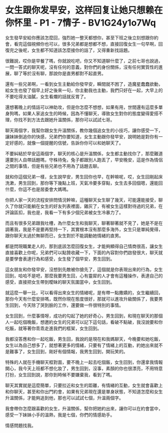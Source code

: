 # 女生跟你发早安，这样回复让她只想赖在你怀里 - P1 - 7情子 - BV1G24y1o7Wq

女生發早安給你應該怎麼回，強烈她一整天都想你，甚至下班之後立刻想跟你約會，看完這個視頻你也可以，很多兄弟都是想都不想，直接回復女生一句早啊，回復完之後呢，女生都不知道該怎麼接你的話了，又得重新找話題。

很難說，哎你是早餐了嗎，你就說吃吧，你又不知道聊什麼了，之前七哥也說過，一問一答式的聊天呢，沒有任何的意義，對你們的身份關係，沒有任何實質性的進展，聊了等於沒有聊，那說你是直男都對不起直男。

還有一些兄弟啊，一看到女生主動給你發早安，瞬間就不困了，造魔星蠢蠢欲動，給女生也發了個早上好之後來一句，你主動我也主動，我們只好在一起，大早上的不要吃得太油膩，女生看爛的話就反胃了。

還想著晚上的情話可以神助攻，但是你怎麼不想想，如果有用，世間還有這麼多單身狗嗎，如果人家追女生的時候，因為不懂聊天，導致女生對你的態度變得愛搭不理，你找不到方法去跟她升溫關係，那你可以試試七哥。

聊天兩個字，我幫你跟女生升溫關係，教你幾個追女生的小技巧，讓你感受一下，讓妹妹倒追你的快感，兄弟們你要知道，女生主動跟你發早安，說明她是對你有一定好感的，就像一個提醒的信號，告訴你你可以和她聊天了。

不要糾結於早安這兩個字，聊天的核心是升溫關係，女生都主動找你了，那麼難道還要別人自帶話題嗎，守株待兔，兔子都跟別人跑丟了，早安晚安，這是作為情侶之間的事情，但是有些兄弟也不用為了話題去聊。

就和你這個兄弟一樣，女生說早安，男生回你也早，在幹嘛呢，哎，女生回剛起床洗漱，男生回到，那你等下幾點上班，天氣冷要多穿點，女生去多回個嗯，還能回什麼，你這不也是居委會大媽嗎。

你把人家一天的流程安排問情況幹嘛，這種聊天女生聊了幾天，可能還能接受，聊久了你就只能躺在女生的好友列表裡面，雞灰了，有被女生這樣對待過的兄弟，在評論區扣，我也是，我看一下有多少個兄弟被女生冷暴力了。

而且有很多兄弟跟我吐槽，為什麼女生和我聊天，聊著聊著就不見了，她是不是在調著我，我是不是要再堅持一下，其實根本沒有那麼多海外，女生只是單純覺得，跟你聊天太過於無聊而已，女生對於不能調動她情緒的直男。

都是閃現職業走人的，那到底該怎麼回復女生，才能夠顯得自己情商很高，讓女生直接喜歡上你呢，兄弟們可以點贊收藏一下，下面的內容對你們啟發很大，聊天就是要學會表達行為和感受，女生發了個早安，男生回到。

這女朋友和你發早安，沒想到先敵被你搶先了，這個就是你表現出來的行為，女生回到，哈哈不是吧，那麼我要男生回，心有靈犀的人才會有這種操作，表達自己的感受，直接把女生帶到曖昧的聊天氛圍當中，女生回到。

就這麼一舉一比，可以看得出來女生的情緒呢，是有帶一點撒嬌的，女生繼續回，那你今天有什麼安排嗎，既然你現在態度很好，那就可以進攻升級關係了，我要男生回到，今天除了哭到臉的工作，還要做一件很特別的事情。

女生回到，什麼事情呀，成功的勾起了她的好奇心，男生回到，和現在聊天的那個人一起吃個晚飯，想邀約女生的兄弟可以記下這句話，看破不點破，我沒說要和你吃飯，就等著你乖乖走進我們的框架，女生回到。

我都沒答應和你一起吃飯，男生回，我說的是現在和我媽聊天，今晚要和她吃飯，女生以為自己想多了，就想著更多的情緒，只要有了情緒上的互動，約她出來就不是難事了，女生回到，剛好有個情報，我男生回到，開玩笑的。

特殊的人就在手機聊天框對面，要不晚上一起去吃個飯，女生回到，你還拿我情報開心，我今天上班都不想化妝了，男生回到，沒事，素顏的你也很漂亮，不用特意打扮，女生回到說，那你到時候不要嫌棄我，看到了嗎。

聊天其實就是這麼簡單，只要拉近和女生的距離，有情緒的互動，女生就會喜歡上和你聊天，甚至和你出門約會，如果有兄弟現在還是單身狀態，不知道怎麼和女生升溫關係，才能夠追到他，那也可以試試七個，升溫兩個字。

我會帶你怎麼跟喜歡的女生，升溫關係，幫你把她約出來，讓你可以在約會當中，感受一下妹妹小手的溫熱，我是七個，你們的情感助手。

情感問題找我。